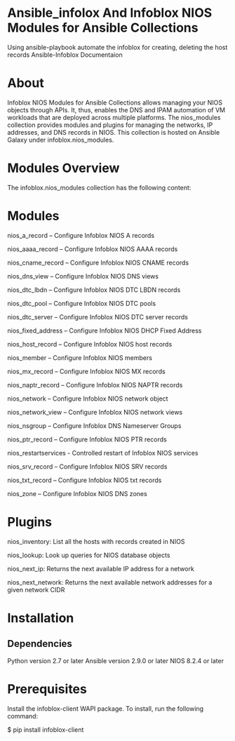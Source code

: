 # Ansible_infolox And Infoblox NIOS Modules for Ansible Collections 
Using ansible-playbook automate the infoblox for creating, deleting the host records 
Ansible-Infoblox Documentaion 

# About 
Infoblox NIOS Modules for Ansible Collections allows managing your NIOS objects through APIs. It, thus, enables the DNS and IPAM automation of VM workloads that are deployed across multiple platforms. The nios_modules collection provides modules and plugins for managing the networks, IP addresses, and DNS records in NIOS. This collection is hosted on Ansible Galaxy under infoblox.nios_modules.

# Modules Overview
The infoblox.nios_modules collection has the following content:

# Modules
nios_a_record – Configure Infoblox NIOS A records

nios_aaaa_record – Configure Infoblox NIOS AAAA records

nios_cname_record – Configure Infoblox NIOS CNAME records

nios_dns_view – Configure Infoblox NIOS DNS views

nios_dtc_lbdn – Configure Infoblox NIOS DTC LBDN records

nios_dtc_pool – Configure Infoblox NIOS DTC pools

nios_dtc_server – Configure Infoblox NIOS DTC server records

nios_fixed_address – Configure Infoblox NIOS DHCP Fixed Address

nios_host_record – Configure Infoblox NIOS host records

nios_member – Configure Infoblox NIOS members

nios_mx_record – Configure Infoblox NIOS MX records

nios_naptr_record – Configure Infoblox NIOS NAPTR records

nios_network – Configure Infoblox NIOS network object

nios_network_view – Configure Infoblox NIOS network views

nios_nsgroup – Configure Infoblox DNS Nameserver Groups

nios_ptr_record – Configure Infoblox NIOS PTR records

nios_restartservices - Controlled restart of Infoblox NIOS services

nios_srv_record – Configure Infoblox NIOS SRV records

nios_txt_record – Configure Infoblox NIOS txt records

nios_zone – Configure Infoblox NIOS DNS zones

# Plugins
nios_inventory: List all the hosts with records created in NIOS

nios_lookup: Look up queries for NIOS database objects

nios_next_ip: Returns the next available IP address for a network

nios_next_network: Returns the next available network addresses for a given network CIDR

# Installation
## Dependencies
Python version 2.7 or later
Ansible version 2.9.0 or later
NIOS 8.2.4 or later

# Prerequisites
Install the infoblox-client WAPI package. To install, run the following command:

$ pip install infoblox-client

